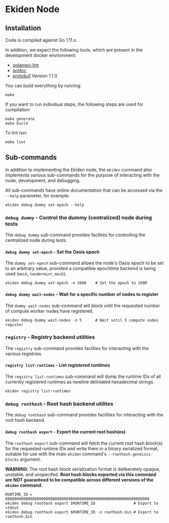 # Ekiden Node

## Installation

Code is compiled against Go 1.11.x.

In addition, we expect the following tools, which are present in the
development docker environment:
* [golangci-lint](https://github.com/golangci/golangci-lint)
* [protoc](https://github.com/google/protobuf)
* [protobuf](https://github.com/golang/protobuf) Version 1.1.0

You can build everything by running:
```
make
```

If you want to run individual steps, the following steps are used for compilation:
```
make generate
make build
```

To lint run:
```
make lint
```

## Sub-commands

In addition to implementing the Ekiden node, the `ekiden` command also
implements various sub-commands for the purpose of interacting with the
node, development, and debugging.

All sub-commands have online documentation that can be accessed via the
`--help` parameter, for example:
```
ekiden debug dummy set-epoch --help
```

### `debug dummy` - Control the dummy (centralized) node during tests

The `debug dummy` sub-command provides faclities for controlling the centralized
node during tests.

#### `debug dummy set-epoch` - Set the Oasis epoch

The `dummy set-epoch` sub-command allows the node's Oasis epoch to be
set to an arbitrary value, provided a compatible epochtime backend is
being used (`mock`, `tendermint_mock`).

```
ekiden debug dummy set-epoch -e 2600    # Set the epoch to 2600
```

#### `debug dummy wait-nodes` - Wait for a specific number of nodes to register

The `dummy wait-nodes` sub-command will block until the requested number
of compute worker nodes have registered.

```
ekiden debug dummy wait-nodes -n 5      # Wait until 5 compute nodes register
```

### `registry` - Registry backend utilities

The `registry` sub-command provides faclities for interacting with the
various registries.

#### `registry list-runtimes` - List registered runtimes

The `registry list-runtimes` sub-command will dump the runtime IDs of all
currently registered runtimes as newline deliniated hexadecimal strings.

```
ekiden registry list-runtimes
```

### `debug roothash` - Root hash backend utilites

The `debug roothash` sub-command provides facilities for interacting with the
root hash backend.

#### `debug roothash export` - Export the current root hash(es)

The `roothash export` sub-command will fetch the current root hash block(s)
for the requested runtime IDs and write them in a binary serialized format,
suitable for use with the main `ekiden` command's `--roothash.geneisis-blocks`
argument.

**WARNING**: The root hash block serialization format is deliberately opaque,
unstable, and unspecifed.  **Root hash blocks exported via this command are
NOT guaranteed to be compatible across different versions of the
`ekiden` command**.

```
RUNTIME_ID = 0000000000000000000000000000000000000000000000000000000000000000
ekiden debug roothash export $RUNTIME_ID                 # Export to stdout
ekiden debug roothash export $RUNTIME_ID -o roothash.bin # Export to roothash.bin
```
